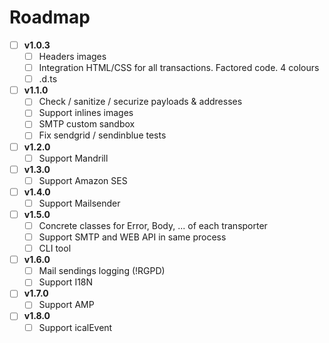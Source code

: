 # Roadmap

- [ ] **v1.0.3** 
  - [ ] Headers images 
  - [ ] Integration HTML/CSS for all transactions. Factored code. 4 colours
  - [ ] .d.ts

- [ ] **v1.1.0**
  - [ ] Check / sanitize / securize payloads & addresses
  - [ ] Support inlines images
  - [ ] SMTP custom sandbox 
  - [ ] Fix sendgrid / sendinblue tests 

- [ ] **v1.2.0**
  - [ ] Support Mandrill

- [ ] **v1.3.0**
  - [ ] Support Amazon SES

- [ ] **v1.4.0**
  - [ ] Support Mailsender

- [ ] **v1.5.0**
  - [ ] Concrete classes for Error, Body, ... of each transporter
  - [ ] Support SMTP and WEB API in same process
  - [ ] CLI tool

- [ ] **v1.6.0**
  - [ ] Mail sendings logging (!RGPD)
  - [ ] Support I18N

- [ ] **v1.7.0**
  - [ ] Support AMP

- [ ] **v1.8.0**
  - [ ] Support icalEvent
